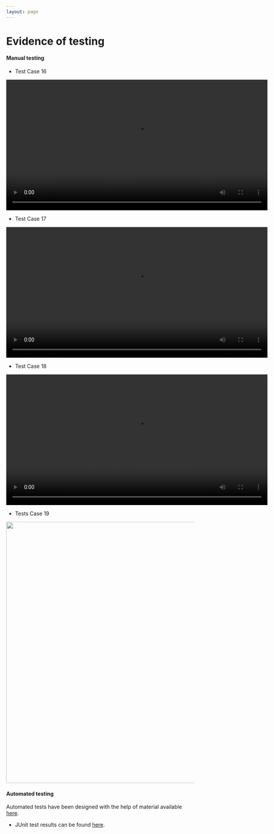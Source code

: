 ```yaml
---
layout: page
---
```

# Evidence of testing

#### Manual testing

* Test Case 16
  
<video width="700" controls>
  <source src="../img/evidence/rooms.mp4" type="video/mp4">
</video>


* Test Case 17
 
<video width="700" controls>
  <source src="../img/evidence/pause.mp4" type="video/mp4">
</video>


* Test Case 18
 
<video width="700" controls>
  <source src="../img/evidence/demo.mp4" type="video/mp4">
</video>


* Tests Case 19

<img src="../img/evidence/aesthetics.png" width="700">

#### Automated testing
Automated tests have been designed with the help of material available <a href="https://github.com/TomGrill/gdx-testing" target="_blank">here</a>.

* JUnit test results can be found <a href="../tests.html" target="_blank">here</a>.

